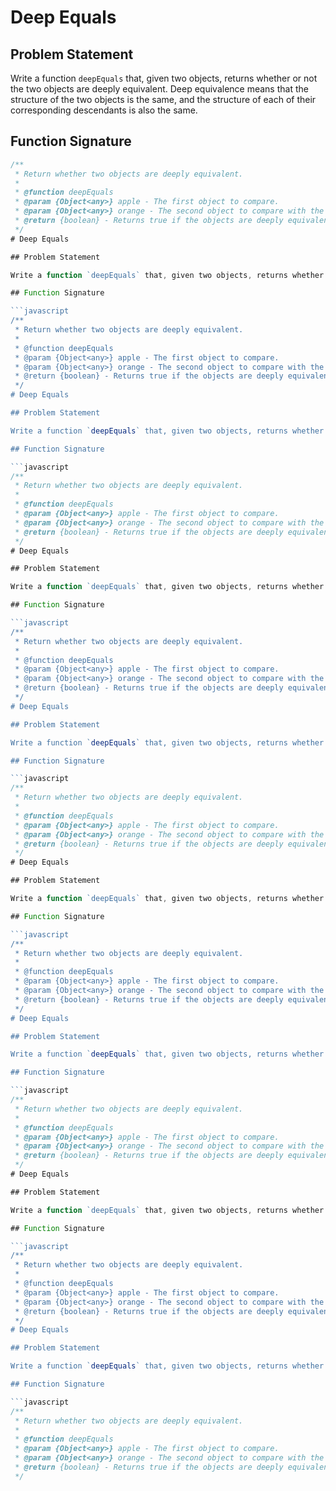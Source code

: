 # Deep Equals

## Problem Statement

Write a function `deepEquals` that, given two objects, returns whether or not the two objects are deeply equivalent. Deep equivalence means that the structure of the two objects is the same, and the structure of each of their corresponding descendants is also the same.

## Function Signature

```javascript
/**
 * Return whether two objects are deeply equivalent.
 *
 * @function deepEquals
 * @param {Object<any>} apple - The first object to compare.
 * @param {Object<any>} orange - The second object to compare with the first object.
 * @return {boolean} - Returns true if the objects are deeply equivalent; otherwise, returns false.
 */
# Deep Equals

## Problem Statement

Write a function `deepEquals` that, given two objects, returns whether or not the two objects are deeply equivalent. Deep equivalence means that the structure of the two objects is the same, and the structure of each of their corresponding descendants is also the same.

## Function Signature

```javascript
/**
 * Return whether two objects are deeply equivalent.
 *
 * @function deepEquals
 * @param {Object<any>} apple - The first object to compare.
 * @param {Object<any>} orange - The second object to compare with the first object.
 * @return {boolean} - Returns true if the objects are deeply equivalent; otherwise, returns false.
 */
# Deep Equals

## Problem Statement

Write a function `deepEquals` that, given two objects, returns whether or not the two objects are deeply equivalent. Deep equivalence means that the structure of the two objects is the same, and the structure of each of their corresponding descendants is also the same.

## Function Signature

```javascript
/**
 * Return whether two objects are deeply equivalent.
 *
 * @function deepEquals
 * @param {Object<any>} apple - The first object to compare.
 * @param {Object<any>} orange - The second object to compare with the first object.
 * @return {boolean} - Returns true if the objects are deeply equivalent; otherwise, returns false.
 */
# Deep Equals

## Problem Statement

Write a function `deepEquals` that, given two objects, returns whether or not the two objects are deeply equivalent. Deep equivalence means that the structure of the two objects is the same, and the structure of each of their corresponding descendants is also the same.

## Function Signature

```javascript
/**
 * Return whether two objects are deeply equivalent.
 *
 * @function deepEquals
 * @param {Object<any>} apple - The first object to compare.
 * @param {Object<any>} orange - The second object to compare with the first object.
 * @return {boolean} - Returns true if the objects are deeply equivalent; otherwise, returns false.
 */
# Deep Equals

## Problem Statement

Write a function `deepEquals` that, given two objects, returns whether or not the two objects are deeply equivalent. Deep equivalence means that the structure of the two objects is the same, and the structure of each of their corresponding descendants is also the same.

## Function Signature

```javascript
/**
 * Return whether two objects are deeply equivalent.
 *
 * @function deepEquals
 * @param {Object<any>} apple - The first object to compare.
 * @param {Object<any>} orange - The second object to compare with the first object.
 * @return {boolean} - Returns true if the objects are deeply equivalent; otherwise, returns false.
 */
# Deep Equals

## Problem Statement

Write a function `deepEquals` that, given two objects, returns whether or not the two objects are deeply equivalent. Deep equivalence means that the structure of the two objects is the same, and the structure of each of their corresponding descendants is also the same.

## Function Signature

```javascript
/**
 * Return whether two objects are deeply equivalent.
 *
 * @function deepEquals
 * @param {Object<any>} apple - The first object to compare.
 * @param {Object<any>} orange - The second object to compare with the first object.
 * @return {boolean} - Returns true if the objects are deeply equivalent; otherwise, returns false.
 */
# Deep Equals

## Problem Statement

Write a function `deepEquals` that, given two objects, returns whether or not the two objects are deeply equivalent. Deep equivalence means that the structure of the two objects is the same, and the structure of each of their corresponding descendants is also the same.

## Function Signature

```javascript
/**
 * Return whether two objects are deeply equivalent.
 *
 * @function deepEquals
 * @param {Object<any>} apple - The first object to compare.
 * @param {Object<any>} orange - The second object to compare with the first object.
 * @return {boolean} - Returns true if the objects are deeply equivalent; otherwise, returns false.
 */
# Deep Equals

## Problem Statement

Write a function `deepEquals` that, given two objects, returns whether or not the two objects are deeply equivalent. Deep equivalence means that the structure of the two objects is the same, and the structure of each of their corresponding descendants is also the same.

## Function Signature

```javascript
/**
 * Return whether two objects are deeply equivalent.
 *
 * @function deepEquals
 * @param {Object<any>} apple - The first object to compare.
 * @param {Object<any>} orange - The second object to compare with the first object.
 * @return {boolean} - Returns true if the objects are deeply equivalent; otherwise, returns false.
 */
# Deep Equals

## Problem Statement

Write a function `deepEquals` that, given two objects, returns whether or not the two objects are deeply equivalent. Deep equivalence means that the structure of the two objects is the same, and the structure of each of their corresponding descendants is also the same.

## Function Signature

```javascript
/**
 * Return whether two objects are deeply equivalent.
 *
 * @function deepEquals
 * @param {Object<any>} apple - The first object to compare.
 * @param {Object<any>} orange - The second object to compare with the first object.
 * @return {boolean} - Returns true if the objects are deeply equivalent; otherwise, returns false.
 */
